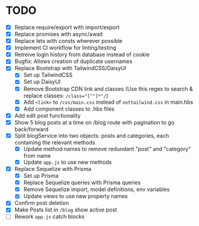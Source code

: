 # TODO

- [x] Replace require/export with import/export
- [x] Replace promises with async/await
- [x] Replace lets with consts wherever possible
- [x] Implement CI workflow for linting/testing
- [x] Retreive login history from database instead of cookie
- [x] Bugfix: Allows creation of duplicate usernames
- [x] Replace Bootstrap with TailwindCSS/DaisyUI
  - [x] Set up TailwindCSS
  - [x] Set up DaisyUI
  - [x] Remove Bootstrap CDN link and classes (Use this regex to search & replace classes: `/class="[^"]*"/`)
  - [x] Add `<link>` to `/css/main.css` instead of `nottailwind.css` in main.hbs
  - [x] Add component classes to .hbs files
- [x] Add edit post functionality
- [x] Show 5 blog posts at a time on /blog route with pagination to go back/forward
- [x] Split blogService into two objects: posts and categories, each containing the relevant methods
  - [x] Update method names to remove redundant "post" and "category" from name
  - [x] Update `app.js` to use new methods
- [x] Replace Sequelize with Prisma
  - [x] Set up Prisma
  - [x] Replace Sequelize queries with Prisma queries
  - [x] Remove Sequelize import, model definitions, env variables
  - [x] Update views to use new property names
- [x] Confirm post deletion
- [x] Make Posts list in `/blog` show active post
- [ ] Rework `app.js` catch blocks
